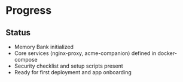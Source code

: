 # Progress

## Status

- Memory Bank initialized
- Core services (nginx-proxy, acme-companion) defined in docker-compose
- Security checklist and setup scripts present
- Ready for first deployment and app onboarding
